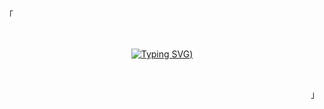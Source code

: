 <p align="left">「</p>
<br>
<div align="center">

[![Typing SVG](https://readme-typing-svg.demolab.com?font=Fira+Code&pause=1000&random=false&width=435&lines=Hi+there+%F0%9F%91%8B%2C+I+am+Yuval;The+best+work+happens+when;the+world+is+sleeping+and;the+bugs+are+wide+awake+%3A))](https://git.io/typing-svg)

</div>
<br>
<p align="right">」</p>


<!--
**yuvalbansal/yuvalbansal** is a ✨ _special_ ✨ repository because its `README.md` (this file) appears on your GitHub profile.

Here are some ideas to get you started:

- 🔭 I’m currently working on ...
- 🌱 I’m currently learning ...
- 👯 I’m looking to collaborate on ...
- 🤔 I’m looking for help with ...
- 💬 Ask me about ...
- 📫 How to reach me: ...
- 😄 Pronouns: ...
- ⚡ Fun fact: ...
-->
